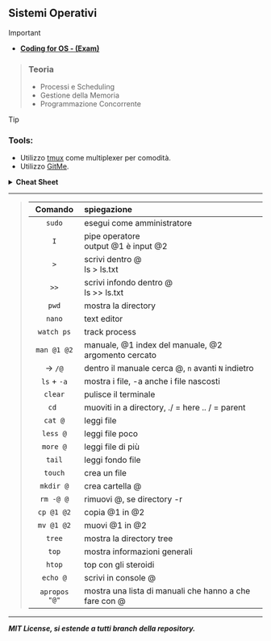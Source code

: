 ## Sistemi Operativi
> [!IMPORTANT]
> - **[Coding for OS - (Exam)](../../tree/c_files)**
>> ### Teoria
>> - Processi e Scheduling
>> - Gestione della Memoria
>> - Programmazione Concorrente

> [!TIP]
>### Tools:
>- Utilizzo [tmux](https://github.com/tmux/tmux) come multiplexer per comodità.
>- Utilizzo [GitMe](https://github.com/Raven-s-Soul/GitMe). 

<details>
<summary><b>Cheat Sheet</b></summary><br>
<details>
<summary>docker</summary><br>

>| Comando | spiegazione |
>| :--: | :-- |
>| docker exec -it os2425 bash | Add a new terminal in the same docker instance |
>| docker container start os2425 | Start os2425 |
>| docker container attach os2425 | Attach to os2425 |
</details>

<details>
<summary>tmux</summary><br>

>- My usualy **tmux comodity commads**, `Ctrl + b` followed by:
>  
>| Key | spiegazione |
>| :--: | :-- |  
>| `w` | select window |
>| `c` | new window |
>| `x` | delete pannel |
>| `"` or `%` | add vertical or orizonal pannel |
>| `<Any arrow key>` or `o` | select pannel |
>| `[` | Scrolling mode |
>| `?` | tmux in console guide |
</details>

> **nano** easy text editor `Ctrl + <Key>`

> `Ctrl + c` break process
> 
> `Ctrl + l` clear console 

<details>
<summary>How to setup GitMe for os2425</summary><br>
  
>1) Step Clone
>```diff
>git clone https://github.com/Raven-s-Soul/GitMe.git
>cd GitMe/GitMe
>```
>2) Step Edit macro.h
>```diff
>+ #define REPOSITORY_NAME "GameSaves" -> "SistemiOperativi" or whatever
>```
>3) Step Compile
>```diff
>- if you have access to CMake or root/sudo use the .sh file from the main folder and your done
>g++ -o GitMeOS main.cpp main.h macro.cpp macro.h commmands.cpp commands.h
>```
>4) Step Log in GitHub ... (Hard)
>```diff
>git config --global user.name "yourUsername"
>git config --global user.email "your@email.dot"
>git config --global user.password "yourPersonalAccessToken"
>- you can find them in .gitconfig file in the home folder
>git config --global credential.helper store
>git config advice.addIgnoredFile false
>- usefull config to set
>```
><s> 5) Step Move the exec to /bin folder </s>
>
>5) Step .... use it from home since you got no perms
>```diff
>./GitMeOS ./<whatever>
>- Make sure you got no "/" afer the folder name... the tab usualy add / after
>- At least until GitMe get updated
>```
>
>[Make your Personal Access Token](https://docs.github.com/en/authentication/keeping-your-account-and-data-secure/managing-your-personal-access-tokens#creating-a-fine-grained-personal-access-token) (Actualy mid)
>
><details>
><summary>My settings</summary><br>
>   
>>Only select repositories and no expiration date.
>>- AttestationsAccess: Read-only
>>- Commit statusesAccess: Read and write
>>- ContentsAccess: Read and write
>>- Merge queuesAccess: Read and write
>>- MetadataAccess: Read-only
></details> <!-- My Settings  -->
</details> <!-- GitMe  -->
</details> <!-- Cheat Sheet  -->

***

>| Comando | spiegazione |
>| :--: | :-- |
>| `sudo` | esegui come amministratore |
>| `I` | pipe operatore <br> output @1 è input @2 |
>| `>` | scrivi dentro @ <br> ls > ls.txt |
>| `>>` | scrivi infondo dentro @ <br>  ls >> ls.txt  |
>| `pwd` | mostra la directory |
>| `nano` | text editor |
>| `watch ps` | track process |
>| `man @1 @2` | manuale, @1 index del manuale, @2 argomento cercato |
>| -> `/@` | dentro il manuale cerca @, `n` avanti `N` indietro |
>| `ls` + `-a` | mostra i file, -a anche i file nascosti |
>| `clear` | pulisce il terminale |
>| `cd `| muoviti in a directory, ./ = here .. / = parent |
>| `cat @` | leggi file |
>| `less @`| leggi file poco |
>| `more @`| leggi file di più|
>|`tail`| leggi fondo file|
>|`touch`| crea un file |
>| `mkdir @`| crea cartella @ |
>| `rm -@ @`| rimuovi @, se directory -r |
>| `cp @1 @2`| copia @1 in @2 |
>| `mv @1 @2`| muovi @1 in @2 |
>|`tree`| mostra la directory tree|
>|`top`| mostra informazioni generali |
>|`htop`| top con gli steroidi |
>| `echo @` | scrivi in console @ |
>| `apropos "@"` | mostra una lista di manuali che hanno a che fare con @ |

<!--
| A | B |
| `###` | ### <br> <details> <summary>Example: </summary><br> ### </details> |

Todo
journal
-->

***

***<p style="align:center;">MIT License, si estende a tutti branch della repository.</p>***
